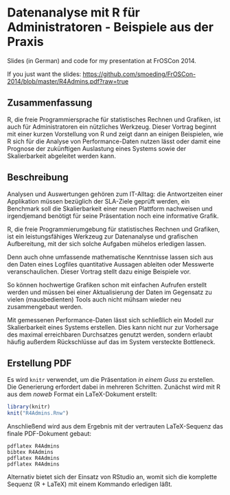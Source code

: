# Datenanalyse mit R für Administratoren - Beispiele aus der Praxis

Slides (in German) and code for my presentation at FrOSCon 2014.

If you just want the slides:
https://github.com/smoeding/FrOSCon-2014/blob/master/R4Admins.pdf?raw=true

## Zusammenfassung

R, die freie Programmiersprache für statistisches Rechnen und Grafiken, ist auch für Administratoren ein nützliches Werkzeug. Dieser Vortrag beginnt mit einer kurzen Vorstellung von R und zeigt dann an einigen Beispielen, wie R sich für die Analyse von Performance-Daten nutzen lässt oder damit eine Prognose der zukünftigen Auslastung eines Systems sowie der Skalierbarkeit abgeleitet werden kann.

## Beschreibung

Analysen und Auswertungen gehören zum IT-Alltag: die Antwortzeiten einer Applikation müssen bezüglich der SLA-Ziele geprüft werden, ein Benchmark soll die Skalierbarkeit einer neuen Plattform nachweisen und irgendjemand benötigt für seine Präsentation noch eine informative Grafik.

R, die freie Programmierumgebung für statistisches Rechnen und Grafiken, ist ein leistungsfähiges Werkzeug zur Datenanalyse und grafischen Aufbereitung, mit der sich solche Aufgaben mühelos erledigen lassen.

Denn auch ohne umfassende mathematische Kenntnisse lassen sich aus den Daten eines Logfiles quantitative Aussagen ableiten oder Messwerte veranschaulichen. Dieser Vortrag stellt dazu einige Beispiele vor.

So können hochwertige Grafiken schon mit einfachen Aufrufen erstellt werden und müssen bei einer Aktualisierung der Daten im Gegensatz zu vielen (mausbedienten) Tools auch nicht mühsam wieder neu zusammengebaut werden.

Mit gemessenen Performance-Daten lässt sich schließlich ein Modell zur Skalierbarkeit eines Systems erstellen. Dies kann nicht nur zur Vorhersage des maximal erreichbaren Durchsatzes genutzt werden, sondern erlaubt häufig außerdem Rückschlüsse auf das im System versteckte Bottleneck.

## Erstellung PDF

Es wird `knitr` verwendet, um die Präsentation *in einem Guss* zu erstellen. Die Generierung erfordert dabei in mehreren Schritten. Zunächst wird mit R aus dem *noweb* Format ein LaTeX-Dokument erstellt:

```R
library(knitr)
knit("R4Admins.Rnw")
```

Anschließend wird aus dem Ergebnis mit der vertrauten LaTeX-Sequenz das finale PDF-Dokument gebaut:

```
pdflatex R4Admins
bibtex R4Admins
pdflatex R4Admins
pdflatex R4Admins
```

Alternativ bietet sich der Einsatz von RStudio an, womit sich die komplette Sequenz (R + LaTeX) mit einem Kommando erledigen läßt.
